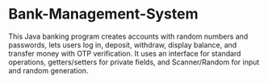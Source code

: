 # Bank-Management-System
This Java banking program creates accounts with random numbers and passwords, lets users log in, deposit, withdraw, display balance, and transfer money with OTP verification. It uses an interface for standard operations, getters/setters for private fields, and Scanner/Random for input and random generation.
